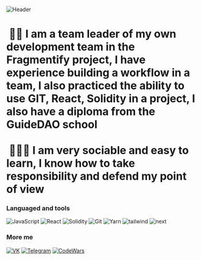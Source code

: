 ![Header](https://www.krojac.com/wp-content/uploads/2017/05/frontend-developer-1920x400.png)


#  👨‍💻 I am a team leader of my own development team in the Fragmentify project, I have experience building a workflow in a team, I also practiced the ability to use GIT, React, Solidity in a project, I also have a diploma from the GuideDAO school <br> <br> 🙋🏼‍♂️ I am very sociable and easy to learn, I know how to take responsibility and defend my point of view

### Languaged and tools

![JavaScript](https://img.shields.io/badge/-JavaScript-090909?style=for-the-badge&logo=JavaScript&logoColor=E9D54D)
![React](https://img.shields.io/badge/-React-090909?style=for-the-badge&logo=React&logoColor=47c5FB)
![Solidity](https://img.shields.io/badge/-Solidity-090909?style=for-the-badge&logo=Solidity&logoColor=47c5FB)
![Git](https://img.shields.io/badge/-Git-090909?style=for-the-badge&logo=Git&logoColor=orange)
![Yarn](https://img.shields.io/badge/-Yarn-090909?style=for-the-badge&logo=yarn&logoColor=blue)
![tailwind](https://img.shields.io/badge/-tailwind-090909?style=for-the-badge&logo=tailwind&logoColor=blue)
![next](https://img.shields.io/badge/-next-090909?style=for-the-badge&logo=next&logoColor=blue)



### More me

[![VK](https://img.shields.io/badge/VK-090909?style=for-the-badge&logo=Vk&logoColor=blue)](https://vk.com/kotnarys)
[![Telegram](https://img.shields.io/badge/Telegram-090909?style=for-the-badge&logo=telegram&logoColor=47c5FB)](https://t.me/kotnarys)
[![CodeWars](https://img.shields.io/badge/CodeWars-090909?style=for-the-badge&logo=codewars&logoColor=orange)](https://www.codewars.com/users/kotnarys)
